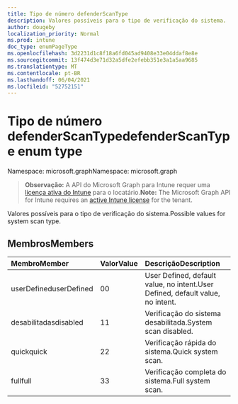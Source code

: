 ```yaml
---
title: Tipo de número defenderScanType
description: Valores possíveis para o tipo de verificação do sistema.
author: dougeby
localization_priority: Normal
ms.prod: intune
doc_type: enumPageType
ms.openlocfilehash: 3d2231d1c8f18a6fd045ad9408e33e04ddaf8e8e
ms.sourcegitcommit: 13f474d3e71d32a5dfe2efebb351e3a1a5aa9685
ms.translationtype: MT
ms.contentlocale: pt-BR
ms.lasthandoff: 06/04/2021
ms.locfileid: "52752151"
---
```

# <a name="defenderscantype-enum-type"></a><span data-ttu-id="be22a-103">Tipo de número defenderScanType</span><span class="sxs-lookup"><span data-stu-id="be22a-103">defenderScanType enum type</span></span>

<span data-ttu-id="be22a-104">Namespace: microsoft.graph</span><span class="sxs-lookup"><span data-stu-id="be22a-104">Namespace: microsoft.graph</span></span>

> <span data-ttu-id="be22a-105">**Observação:** A API do Microsoft Graph para Intune requer uma [licença ativa do Intune](https://go.microsoft.com/fwlink/?linkid=839381) para o locatário.</span><span class="sxs-lookup"><span data-stu-id="be22a-105">**Note:** The Microsoft Graph API for Intune requires an [active Intune license](https://go.microsoft.com/fwlink/?linkid=839381) for the tenant.</span></span>

<span data-ttu-id="be22a-106">Valores possíveis para o tipo de verificação do sistema.</span><span class="sxs-lookup"><span data-stu-id="be22a-106">Possible values for system scan type.</span></span>

## <a name="members"></a><span data-ttu-id="be22a-107">Membros</span><span class="sxs-lookup"><span data-stu-id="be22a-107">Members</span></span>
|<span data-ttu-id="be22a-108">Membro</span><span class="sxs-lookup"><span data-stu-id="be22a-108">Member</span></span>|<span data-ttu-id="be22a-109">Valor</span><span class="sxs-lookup"><span data-stu-id="be22a-109">Value</span></span>|<span data-ttu-id="be22a-110">Descrição</span><span class="sxs-lookup"><span data-stu-id="be22a-110">Description</span></span>|
|:---|:---|:---|
|<span data-ttu-id="be22a-111">userDefined</span><span class="sxs-lookup"><span data-stu-id="be22a-111">userDefined</span></span>|<span data-ttu-id="be22a-112">0</span><span class="sxs-lookup"><span data-stu-id="be22a-112">0</span></span>|<span data-ttu-id="be22a-113">User Defined, default value, no intent.</span><span class="sxs-lookup"><span data-stu-id="be22a-113">User Defined, default value, no intent.</span></span>|
|<span data-ttu-id="be22a-114">desabilitadas</span><span class="sxs-lookup"><span data-stu-id="be22a-114">disabled</span></span>|<span data-ttu-id="be22a-115">1</span><span class="sxs-lookup"><span data-stu-id="be22a-115">1</span></span>|<span data-ttu-id="be22a-116">Verificação do sistema desabilitada.</span><span class="sxs-lookup"><span data-stu-id="be22a-116">System scan disabled.</span></span>|
|<span data-ttu-id="be22a-117">quick</span><span class="sxs-lookup"><span data-stu-id="be22a-117">quick</span></span>|<span data-ttu-id="be22a-118">2</span><span class="sxs-lookup"><span data-stu-id="be22a-118">2</span></span>|<span data-ttu-id="be22a-119">Verificação rápida do sistema.</span><span class="sxs-lookup"><span data-stu-id="be22a-119">Quick system scan.</span></span>|
|<span data-ttu-id="be22a-120">full</span><span class="sxs-lookup"><span data-stu-id="be22a-120">full</span></span>|<span data-ttu-id="be22a-121">3</span><span class="sxs-lookup"><span data-stu-id="be22a-121">3</span></span>|<span data-ttu-id="be22a-122">Verificação completa do sistema.</span><span class="sxs-lookup"><span data-stu-id="be22a-122">Full system scan.</span></span>|




